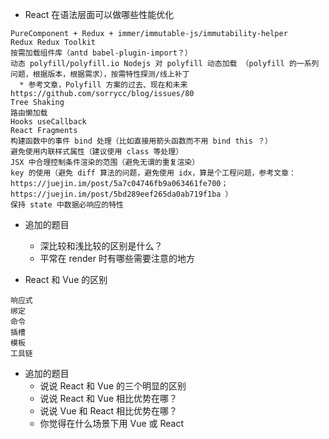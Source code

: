 * React 在语法层面可以做哪些性能优化
```
PureComponent + Redux + immer/immutable-js/immutability-helper
Redux Redux Toolkit
按需加载组件库（antd babel-plugin-import？）
动态 polyfill/polyfill.io Nodejs 对 polyfill 动态加载 （polyfill 的一系列问题，根据版本，根据需求），按需特性探测/线上补丁
  * 参考文章，Polyfill 方案的过去、现在和未来 https://github.com/sorrycc/blog/issues/80
Tree Shaking
路由懒加载
Hooks useCallback 
React Fragments
构建函数中的事件 bind 处理（比如直接用箭头函数而不用 bind this ？）
避免使用内联样式属性（建议使用 class 等处理）
JSX 中合理控制条件渲染的范围（避免无谓的重复渲染）
key 的使用（避免 diff 算法的问题，避免使用 idx，算是个工程问题，参考文章：https://juejin.im/post/5a7c04746fb9a063461fe700；https://juejin.im/post/5bd289eef265da0ab719f1ba ）
保持 state 中数据必响应的特性
```
* 追加的题目
  * 深比较和浅比较的区别是什么？
  * 平常在 render 时有哪些需要注意的地方
  
* React 和 Vue 的区别
```
响应式
绑定
命令
插槽
模板
工具链
```
* 追加的题目
  * 说说 React 和 Vue 的三个明显的区别
  * 说说 React 和 Vue 相比优势在哪？
  * 说说 Vue 和 React 相比优势在哪？
  * 你觉得在什么场景下用 Vue 或 React

```
```

```


